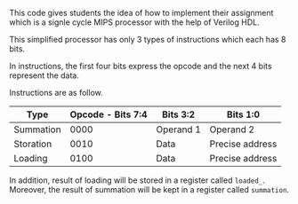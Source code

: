 This code gives students the idea of how to implement their assignment which is a signle cycle MIPS processor with the help of Verilog HDL.

This simplified processor has only 3 types of instructions which each has 8 bits.

In instructions, the first four bits express the opcode and the next 4 bits represent the data.

Instructions are as follow.

| Type | Opcode - Bits 7:4 | Bits 3:2 | Bits 1:0 |
| ---- | ----------------- | -------- | -------- |
| Summation | 0000 | Operand 1 | Operand 2 |
| Storation | 0010 | Data | Precise address |
| Loading | 0100 | Data | Precise address |

In addition, result of loading will be stored in a register called `loaded_`. Moreover, the result of summation will be kept in a register called `summation`.